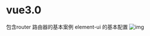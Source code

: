 # vue3.0
包含router 路由器的基本案例
element-ui 的基本配置
![img](https://raw.githubusercontent.com/Snowstorm0/CSnote/master/0other/0/pics/image-20200805093916697.png)
